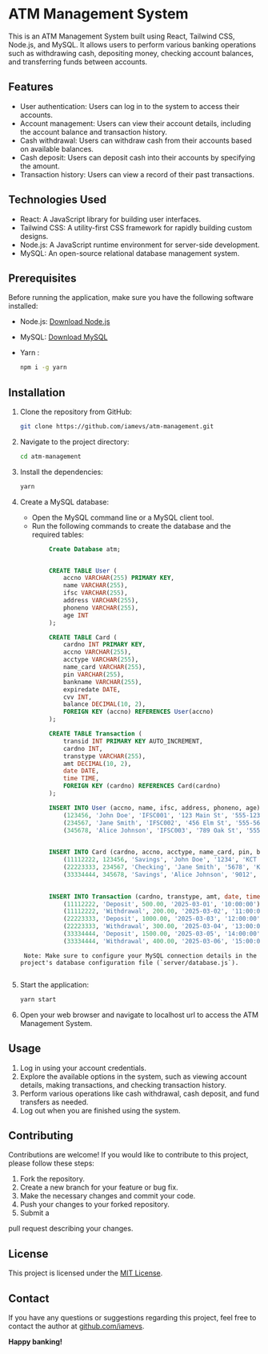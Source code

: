 # ATM Management System

This is an ATM Management System built using React, Tailwind CSS, Node.js, and MySQL. It allows users to perform various banking operations such as withdrawing cash, depositing money, checking account balances, and transferring funds between accounts.

## Features

- User authentication: Users can log in to the system to access their accounts.
- Account management: Users can view their account details, including the account balance and transaction history.
- Cash withdrawal: Users can withdraw cash from their accounts based on available balances.
- Cash deposit: Users can deposit cash into their accounts by specifying the amount.
- Transaction history: Users can view a record of their past transactions.

## Technologies Used

- React: A JavaScript library for building user interfaces.
- Tailwind CSS: A utility-first CSS framework for rapidly building custom designs.
- Node.js: A JavaScript runtime environment for server-side development.
- MySQL: An open-source relational database management system.

## Prerequisites

Before running the application, make sure you have the following software installed:

- Node.js: [Download Node.js](https://nodejs.org)
- MySQL: [Download MySQL](https://www.mysql.com/downloads/)
- Yarn :

  ```bash
  npm i -g yarn
  ```

## Installation

1.  Clone the repository from GitHub:

    ```bash
    git clone https://github.com/iamevs/atm-management.git
    ```

2.  Navigate to the project directory:

    ```bash
    cd atm-management
    ```

3.  Install the dependencies:

    ```bash
    yarn
    ```

4.  Create a MySQL database:

    - Open the MySQL command line or a MySQL client tool.
    - Run the following commands to create the database and the required tables:

    ```sql
            Create Database atm;


            CREATE TABLE User (
                accno VARCHAR(255) PRIMARY KEY,
                name VARCHAR(255),
                ifsc VARCHAR(255),
                address VARCHAR(255),
                phoneno VARCHAR(255),
                age INT
            );

            CREATE TABLE Card (
                cardno INT PRIMARY KEY,
                accno VARCHAR(255),
                acctype VARCHAR(255),
                name_card VARCHAR(255),
                pin VARCHAR(255),
                bankname VARCHAR(255),
                expiredate DATE,
                cvv INT,
                balance DECIMAL(10, 2),
                FOREIGN KEY (accno) REFERENCES User(accno)
            );

            CREATE TABLE Transaction (
                transid INT PRIMARY KEY AUTO_INCREMENT,
                cardno INT,
                transtype VARCHAR(255),
                amt DECIMAL(10, 2),
                date DATE,
                time TIME,
                FOREIGN KEY (cardno) REFERENCES Card(cardno)
            );

            INSERT INTO User (accno, name, ifsc, address, phoneno, age) VALUES
                (123456, 'John Doe', 'IFSC001', '123 Main St', '555-1234', 30),
                (234567, 'Jane Smith', 'IFSC002', '456 Elm St', '555-5678', 25),
                (345678, 'Alice Johnson', 'IFSC003', '789 Oak St', '555-9012', 40);

            
            INSERT INTO Card (cardno, accno, acctype, name_card, pin, bankname, expiredate, cvv, balance) VALUES
                (11112222, 123456, 'Savings', 'John Doe', '1234', 'KCT Bank', '2025-12-31', 123, 1000.00),
                (22223333, 234567, 'Checking', 'Jane Smith', '5678', 'KCT Bank', '2026-11-30', 456, 2000.00),
                (33334444, 345678, 'Savings', 'Alice Johnson', '9012', 'KCT Bank', '2027-10-31', 789, 3000.00);
            

            INSERT INTO Transaction (cardno, transtype, amt, date, time) VALUES
                (11112222, 'Deposit', 500.00, '2025-03-01', '10:00:00'),
                (11112222, 'Withdrawal', 200.00, '2025-03-02', '11:00:00'),
                (22223333, 'Deposit', 1000.00, '2025-03-03', '12:00:00'),
                (22223333, 'Withdrawal', 300.00, '2025-03-04', '13:00:00'),
                (33334444, 'Deposit', 1500.00, '2025-03-05', '14:00:00'),
                (33334444, 'Withdrawal', 400.00, '2025-03-06', '15:00:00');

    ```

         Note: Make sure to configure your MySQL connection details in the project's database configuration file (`server/database.js`).

    ```

5.  Start the application:

    ```bash
    yarn start
    ```

6.  Open your web browser and navigate to localhost url to access the ATM Management System.

## Usage

1. Log in using your account credentials.
2. Explore the available options in the system, such as viewing account details, making transactions, and checking transaction history.
3. Perform various operations like cash withdrawal, cash deposit, and fund transfers as needed.
4. Log out when you are finished using the system.

## Contributing

Contributions are welcome! If you would like to contribute to this project, please follow these steps:

1. Fork the repository.
2. Create a new branch for your feature or bug fix.
3. Make the necessary changes and commit your code.
4. Push your changes to your forked repository.
5. Submit a

pull request describing your changes.

## License

This project is licensed under the [MIT License](LICENSE).

## Contact

If you have any questions or suggestions regarding this project, feel free to contact the author at [github.com/iamevs](https://github.com/iamevs).

**Happy banking!**
